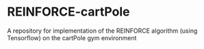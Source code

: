 # REINFORCE-cartPole
A repository for implementation of the REINFORCE algorithm (using Tensorflow) on the cartPole gym environment
